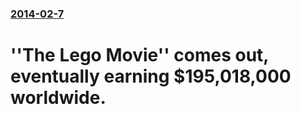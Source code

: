 ### [2014-02-7](/news/2014/02/7/index.md)

# ''The Lego Movie'' comes out, eventually earning $195,018,000 worldwide.



